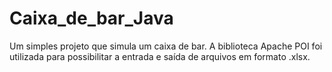 # Caixa_de_bar_Java
Um simples projeto que simula um caixa de bar. A biblioteca Apache POI foi utilizada para possibilitar a entrada e saída de arquivos em formato .xlsx.

